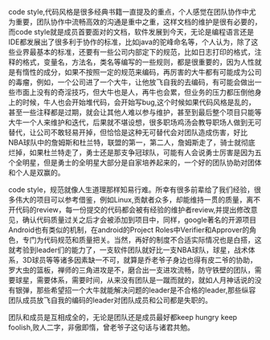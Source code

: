 code style,代码风格是很多经典书籍一直提及的重点，个人感觉在团队协作中尤为重要，团队协作中流畅高效的沟通是重中之重，这样文档的维护是很有必要的，而code style就是成员首要面对的文档，软件发展到今天，无论是编程语言还是IDE都发展出了很多利于协作的标准，比如java的驼峰命名等，个人认为，除了这些业界最基本的标准，还要有一些公司内部定下的规范，比如日志打印的格式，注释的格式，变量名，方法名，类名等编写的一些规则，都是很重要的，因为人性就是有惰性的成分，如果不按照一定的规范来编码，再厉害的大牛都有可能成为公司的毒瘤，例如，一个公司进了一个大牛，让他放飞自我的去编码，有可能会做出一些市面上没有的奇淫技巧，但大牛也是人，再牛也会累，但业务的压力都压倒他身上的时候，牛人也会开始堆代码，会开始写bug,这个时候如果代码风格是乱的，甚至一些注释都是过期，就会让其他人难以参与维护，甚至到最后整个项目只能等大牛一个人来维护和迭代，后果就不堪设想，很多职场鸡汤会教导职场人做到无可替代，让公司不敢轻易开掉，但恰恰是这种无可替代会对团队造成伤害，好比NBA球队中的詹姆斯和杜兰特，联盟的第一，第二人，詹姆斯走了，骑士就彻底烂掉，如果杜兰特走了，勇士还是那支争冠球队，可能有人会说勇士厉害是因为五个全明星，但是勇士的全明星大部分是自家培养起来的，一个好的团队协助对团体和个人是双赢的。

code style，规范就像人生道理那样知易行难。所幸有很多前辈给了我们经验，很多伟大的项目可以参考借鉴，例如Linux,贡献者众多，却能维持一贯的质量，离不开代码的review，每一份提交的代码都会被有经验的维护者review,并提出修改意见，确认代码质量过关之后才会被添加到项目中，同样，google著名的开源项目Android也有类似的机制，在android的Project Roles中Verifier和Approver的角色，专门为代码规范和质量把关。当然，再好的制度不合适实际情况也是白搭，这就考验到leader们的能力了，一支软件团队就好比一支NBA球队，球星，战术体系，3D球员等等诸多因素缺一不可，就算是乔老爷子身边也得有皮二爷的协助，罗大虫的篮板，禅师的三角进攻是不，磨合出一支进攻流畅，防守铁壁的团队，需要球星，需要体系，需要时间，从来没有团队是一蹴而就的，就如人月神话说的没有银弹，那些希望招一个大牛就能解决问题的leader是不合格的leader,那些纵容团队成员放飞自我的编码的leader对团队成员和公司都是失职的。

团队和成员是互相成全的，无论是团队还是成员最好都keep hungry keep foolish,败人二字，非傲即惰，曾老爷子这句话与诸君共勉。